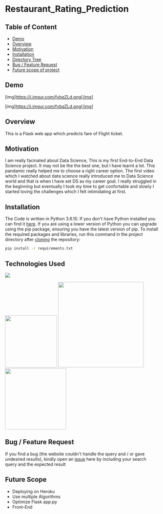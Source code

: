 # Restaurant_Rating_Prediction
 


## Table of Content
  * [Demo](#demo)
  * [Overview](#overview)
  * [Motivation](#motivation)
  * [Installation](#installation)
  * [Directory Tree](#directory-tree)
  * [Bug / Feature Request](#bug---feature-request)
  * [Future scope of project](#future-scope)


## Demo

[img]https://i.imgur.com/fvbqZLd.png[/img]

[img]https://i.imgur.com/fvbqZLd.png[/img]

## Overview
This is a Flask web app which predicts fare of Flight ticket.

## Motivation
I am really facinated about Data Science, This is my first End-to-End Data Science project. It may not be the the best one, but I have learnt a lot. This pandamic really helped me to choose a right career option. The first video which I watched about data science really introduced me to Data Science world and that is when I have set DS as my career goal. I really struggled in the beginning but eventually I took my time to get confortable and slowly I started loving the challenges which I felt intimidating at first.

## Installation
The Code is written in Python 3.6.10. If you don't have Python installed you can find it [here](https://www.python.org/downloads/). If you are using a lower version of Python you can upgrade using the pip package, ensuring you have the latest version of pip. To install the required packages and libraries, run this command in the project directory after [cloning](https://www.howtogeek.com/451360/how-to-clone-a-github-repository/) the repository:
```bash
pip install -r requirements.txt
```

## Technologies Used

![](https://forthebadge.com/images/badges/made-with-python.svg)

[<img target="_blank" src="https://flask.palletsprojects.com/en/1.1.x/_images/flask-logo.png" width=170>](https://flask.palletsprojects.com/en/1.1.x/) [<img target="_blank" src="https://number1.co.za/wp-content/uploads/2017/10/gunicorn_logo-300x85.png" width=280>](https://gunicorn.org) [<img target="_blank" src="https://scikit-learn.org/stable/_static/scikit-learn-logo-small.png" width=200>](https://scikit-learn.org/stable/) 


## Bug / Feature Request

If you find a bug (the website couldn't handle the query and / or gave undesired results), kindly open an [issue](https://github.com/naveen-1609/Restaurant_Rating_Prediction/issues) here by including your search query and the expected result

## Future Scope

* Deploying on Heroku
* Use multiple Algorithms
* Optimize Flask app.py
* Front-End 
